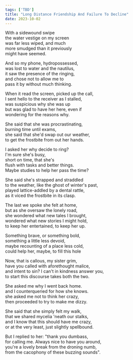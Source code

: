 ```yaml
---
tags: ['TBD']
title: "Long Distance Friendship And Failure To Decline"
date: 2023-10-02
---
```


With a sidewound swipe  
the water vestige on my screen  
was far less wiped, and much  
more smudged than it previously  
might have seemed.

And so my phone, hydropossessed,  
was lost to water and the nautilus,  
it saw the presence of the ringing,  
and chose not to allow me to  
pass it by without much thinking.

When it read the screen, picked up the call,  
I sent hello to the receiver as I stalled,  
was suspicious why she was up  
but was glad to have her here, even if  
wondering for the reasons why.

She said that she was procrastinating,  
burning time until exams,  
she said that she'd swap out our weather,  
to get the frostbite from out her hands.

I asked her why decide to ring?  
I'm sure she's busy,  
short on time, that she's  
flush with tasks and better things.  
Maybe studies to help her pass the time?

She said she's strapped and straddled  
to the weather, like the ghost of winter's past,  
played lattice-addled by a dental rattle,  
as it viced the frostbite in its clasp.

The last we spoke she felt at home,  
but as she oversaw the lonely road,  
she wondered what new tales I brought,  
wondered what new stories I might hold,  
to keep her entertained, to keep her up.

Something brave, or something bold,  
something a little less devoid,  
maybe recounting of a place less cold,  
could help her, maybe, to fill this hole

Now, that is callous, my sister grim,  
have you called with aforethought malice,  
and intent to sin? I can't in kindness answer you,  
to start this discourse takes both the two.

She asked me why I went back home.  
and I counterqueried for how she knows.  
she asked me not to think her crazy,  
then proceeded to try to make me dizzy.

She said that she simply felt my walk,  
that we shared mycelia 'neath our stalks,  
and I know that this should have me crazy,  
or at the very least, just slightly spellbound.

But I replied to her: "thank you dumbass,  
for calling me. Always nice to have you around,  
you're a lovely break from the droning numb,  
from the cacophony of these buzzing sounds".
